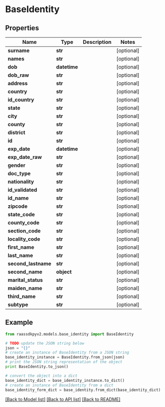 # BaseIdentity


## Properties
Name | Type | Description | Notes
------------ | ------------- | ------------- | -------------
**surname** | **str** |  | [optional] 
**names** | **str** |  | [optional] 
**dob** | **datetime** |  | [optional] 
**dob_raw** | **str** |  | [optional] 
**address** | **str** |  | [optional] 
**country** | **str** |  | [optional] 
**id_country** | **str** |  | [optional] 
**state** | **str** |  | [optional] 
**city** | **str** |  | [optional] 
**county** | **str** |  | [optional] 
**district** | **str** |  | [optional] 
**id** | **str** |  | [optional] 
**exp_date** | **datetime** |  | [optional] 
**exp_date_raw** | **str** |  | [optional] 
**gender** | **str** |  | [optional] 
**doc_type** | **str** |  | [optional] 
**nationality** | **str** |  | [optional] 
**id_validated** | **str** |  | [optional] 
**id_name** | **str** |  | [optional] 
**zipcode** | **str** |  | [optional] 
**state_code** | **str** |  | [optional] 
**county_code** | **str** |  | [optional] 
**section_code** | **str** |  | [optional] 
**locality_code** | **str** |  | [optional] 
**first_name** | **str** |  | [optional] 
**last_name** | **str** |  | [optional] 
**second_lastname** | **str** |  | [optional] 
**second_name** | **object** |  | [optional] 
**marital_status** | **str** |  | [optional] 
**maiden_name** | **str** |  | [optional] 
**third_name** | **str** |  | [optional] 
**subtype** | **str** |  | [optional] 

## Example

```python
from raassdkpyv2.models.base_identity import BaseIdentity

# TODO update the JSON string below
json = "{}"
# create an instance of BaseIdentity from a JSON string
base_identity_instance = BaseIdentity.from_json(json)
# print the JSON string representation of the object
print BaseIdentity.to_json()

# convert the object into a dict
base_identity_dict = base_identity_instance.to_dict()
# create an instance of BaseIdentity from a dict
base_identity_form_dict = base_identity.from_dict(base_identity_dict)
```
[[Back to Model list]](../README.md#documentation-for-models) [[Back to API list]](../README.md#documentation-for-api-endpoints) [[Back to README]](../README.md)



